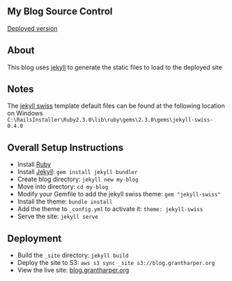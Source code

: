 ## My Blog Source Control
[Deployed version][blog-website]

## About
This blog uses [jekyll][jekyll-install] to generate the static files to load to the deployed site

## Notes
The [jekyll swiss][jekyll-swiss] template default files can be found at the following location on Windows
`C:\RailsInstaller\Ruby2.3.0\lib\ruby\gems\2.3.0\gems\jekyll-swiss-0.4.0`

## Overall Setup Instructions

* Install [Ruby][ruby-install]
* Install [Jekyll][jekyll-install]: `gem install jekyll bundler`
* Create blog directory: `jekyll new my-blog`
* Move into directory: `cd my-blog`
* Modify your Gemfile to add the jekyll swiss theme: `gem "jekyll-swiss"`
* Install the theme: `bundle install`
* Add the theme to `_config.yml` to activate it: `theme: jekyll-swiss`
* Serve the site: `jekyll serve`

## Deployment
* Build the `_site` directory: `jekyll build`
* Deploy the site to S3: `aws s3 sync _site s3://blog.grantharper.org` 
* View the live site: [blog.grantharper.org][blog-website]

[blog-website]: http://blog.grantharper.org
[ruby-install]: https://www.ruby-lang.org/en/documentation/installation/
[jekyll-install]: https://jekyllrb.com/
[jekyll-swiss]: https://github.com/broccolini/swiss